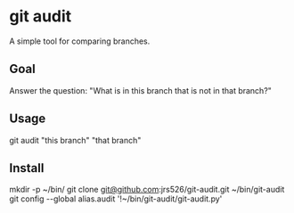 # git audit

A simple tool for comparing branches.

## Goal

Answer the question: "What is in this branch that is not in that branch?"

## Usage

git audit "this branch" "that branch"

## Install

mkdir -p ~/bin/
git clone git@github.com:jrs526/git-audit.git ~/bin/git-audit
git config --global alias.audit '!~/bin/git-audit/git-audit.py'

